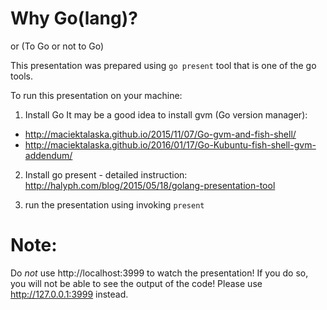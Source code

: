Why Go(lang)? 
=============
or (To Go or not to Go)

This presentation was prepared using `go present` tool that is one of the go tools.

To run this presentation on your machine:

1. Install Go
It may be a good idea to install gvm (Go version manager):
  - http://maciektalaska.github.io/2015/11/07/Go-gvm-and-fish-shell/
  - http://maciektalaska.github.io/2016/01/17/Go-Kubuntu-fish-shell-gvm-addendum/

2. Install go present - detailed instruction: http://halyph.com/blog/2015/05/18/golang-presentation-tool

3. run the presentation using invoking `present`

Note: 
=====
Do *not* use http://localhost:3999 to watch the presentation! If you do so, you will not be able to see the output of the code! Please use http://127.0.0.1:3999 instead.

